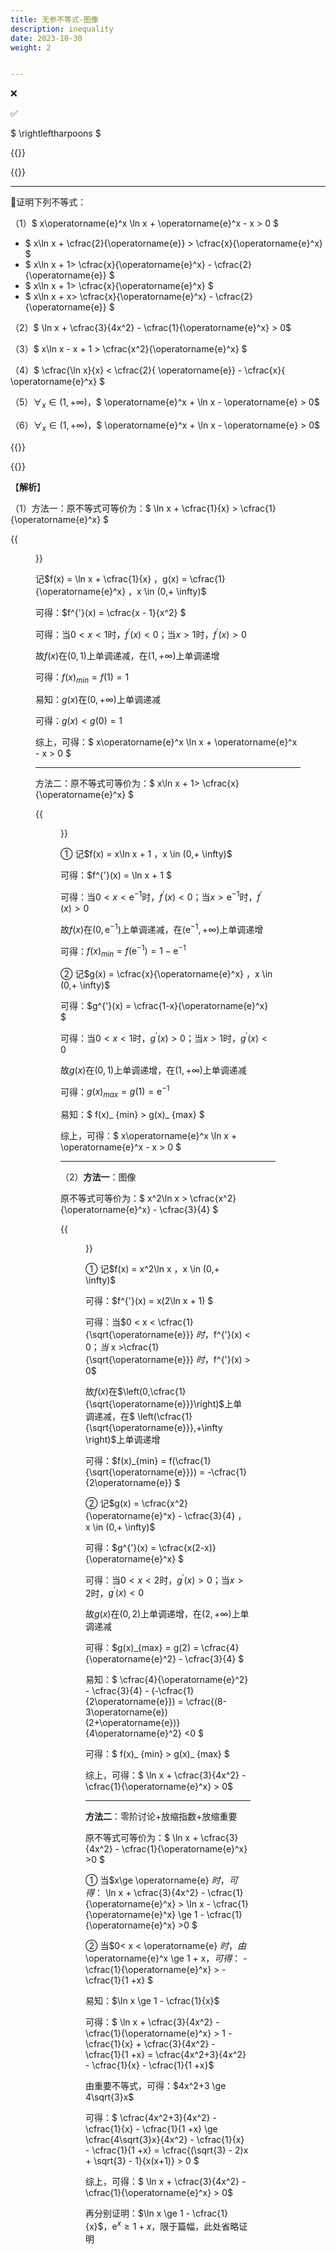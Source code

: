 ```yaml
---
title: 无参不等式-图像
description: inequality
date: 2023-10-30
weight: 2


---
```


<style>
th, td {
  border: 1px solid rgb(190, 190, 190);
}
</style>

&#10060;

&#9989;

$ \rightleftharpoons $


{{<alert color="danger" title="注意" >}}


{{</alert>}}


---
&#128311;证明下列不等式：

（1）$ x\operatorname{e}^x \ln x + \operatorname{e}^x - x > 0 $
- $ x\ln x + \cfrac{2}{\operatorname{e}} >  \cfrac{x}{\operatorname{e}^x}  $
- $ x\ln x + 1>  \cfrac{x}{\operatorname{e}^x} - \cfrac{2}{\operatorname{e}} $
- $ x\ln x + 1>  \cfrac{x}{\operatorname{e}^x}  $
- $ x\ln x + x>  \cfrac{x}{\operatorname{e}^x} - \cfrac{2}{\operatorname{e}} $


（2）$ \ln x + \cfrac{3}{4x^2} - \cfrac{1}{\operatorname{e}^x} > 0$

（3）$ x\ln x - x + 1 > \cfrac{x^2}{\operatorname{e}^x}  $

（4）$ \cfrac{\ln x}{x} < \cfrac{2}{ \operatorname{e}} - \cfrac{x}{ \operatorname{e}^x} $

（5）$\forall_x \in (1,+ \infty)$，$ \operatorname{e}^x + \ln x - \operatorname{e} > 0$

（6）$\forall_x \in (1,+ \infty)$，$ \operatorname{e}^x + \ln x - \operatorname{e} > 0$

{{<note>}}


{{</note>}}

【**解析**】

（1）方法一：原不等式可等价为：$ \ln x + \cfrac{1}{x} > \cfrac{1}{\operatorname{e}^x} $

{{<figure src="/maths_func/no_para-photo-001.svg">}}

记$f(x) = \ln x + \cfrac{1}{x} $，$g(x) = \cfrac{1}{\operatorname{e}^x} $，$x \in (0,+ \infty)$

可得：$f^{'}(x) = \cfrac{x - 1}{x^2} $

可得：当$0 < x <1$时，$f^{'}(x) < 0$；当$x >1$时，$f^{'}(x) > 0$

故$f(x)$在$(0,1)$上单调递减，在$(1,+\infty)$上单调递增

可得：$f(x)_{min} = f(1) = 1$

易知：$g(x)$在$(0,+\infty)$上单调递减

可得：$g(x) < g(0) = 1$

综上，可得：$ x\operatorname{e}^x \ln x + \operatorname{e}^x - x > 0 $

---

方法二：原不等式可等价为：$ x\ln x + 1> \cfrac{x}{\operatorname{e}^x} $

{{<figure src="/maths_func/no_para-photo-002.svg">}}

&#9312; 记$f(x) = x\ln x + 1 $，$x \in (0,+ \infty)$

可得：$f^{'}(x) = \ln x + 1 $

可得：当$0 < x <\operatorname{e}^{-1}$时，$f^{'}(x) < 0$；当$x >\operatorname{e}^{-1}$时，$f^{'}(x) > 0$

故$f(x)$在$(0,\operatorname{e}^{-1})$上单调递减，在$(\operatorname{e}^{-1},+\infty)$上单调递增

可得：$f(x)_{min} = f(\operatorname{e}^{-1}) = 1 - \operatorname{e}^{-1}$

&#9313; 记$g(x) = \cfrac{x}{\operatorname{e}^x} $，$x \in (0,+ \infty)$

可得：$g^{'}(x) = \cfrac{1-x}{\operatorname{e}^x}  $

可得：当$0 < x <1$时，$g^{'}(x) > 0$；当$x >1$时，$g^{'}(x) < 0$

故$g(x)$在$(0,1)$上单调递增，在$(1,+\infty)$上单调递减

可得：$g(x)_{max} = g(1) = \operatorname{e}^{-1}$

易知：$ f(x)_ {min} > g(x)_ {max} $

综上，可得：$ x\operatorname{e}^x \ln x + \operatorname{e}^x - x > 0 $

---

（2）**方法一**：图像

原不等式可等价为：$ x^2\ln x > \cfrac{x^2}{\operatorname{e}^x} - \cfrac{3}{4} $

{{<figure src="/maths_func/no_para-photo-003.svg">}}

&#9312; 记$f(x) = x^2\ln x $，$x \in (0,+ \infty)$

可得：$f^{'}(x) = x(2\ln x + 1) $

可得：当$0 < x < \cfrac{1}{\sqrt{\operatorname{e}}} $时，$f^{'}(x) < 0$；当$ x >\cfrac{1}{\sqrt{\operatorname{e}}} $时，$f^{'}(x) > 0$

故$f(x)$在$\left(0,\cfrac{1}{\sqrt{\operatorname{e}}}\right)$上单调递减，在$ \left(\cfrac{1}{\sqrt{\operatorname{e}}},+\infty \right)$上单调递增

可得：$f(x)_{min} = f(\cfrac{1}{\sqrt{\operatorname{e}}}) = -\cfrac{1}{2\operatorname{e}} $

&#9313; 记$g(x) = \cfrac{x^2}{\operatorname{e}^x} - \cfrac{3}{4}  $，$x \in (0,+ \infty)$

可得：$g^{'}(x) = \cfrac{x(2-x)}{\operatorname{e}^x}  $

可得：当$0 < x <2$时，$g^{'}(x) > 0$；当$x >2$时，$g^{'}(x) < 0$

故$g(x)$在$(0,2)$上单调递增，在$(2,+\infty)$上单调递减

可得：$g(x)_{max} = g(2) = \cfrac{4}{\operatorname{e}^2} - \cfrac{3}{4} $

易知：$ \cfrac{4}{\operatorname{e}^2} - \cfrac{3}{4} - (-\cfrac{1}{2\operatorname{e}}) =  \cfrac{(8-3\operatorname{e})(2+\operatorname{e})}{4\operatorname{e}^2} <0 $

可得：$ f(x)_ {min} > g(x)_ {max} $

综上，可得：$ \ln x + \cfrac{3}{4x^2} - \cfrac{1}{\operatorname{e}^x} > 0$

---

**方法二**：零阶讨论+放缩指数+放缩重要

原不等式可等价为：$ \ln x + \cfrac{3}{4x^2} -  \cfrac{1}{\operatorname{e}^x} >0 $

&#9312; 当$x\ge \operatorname{e} $时，可得：$ \ln x + \cfrac{3}{4x^2} -  \cfrac{1}{\operatorname{e}^x} > \ln x  -  \cfrac{1}{\operatorname{e}^x} \ge 1 -  \cfrac{1}{\operatorname{e}^x} >0 $

&#9313; 当$0< x < \operatorname{e} $时，由$\operatorname{e}^x \ge 1 + x$，可得：$ - \cfrac{1}{\operatorname{e}^x} > - \cfrac{1}{1 +x} $

易知：$\ln x \ge 1 - \cfrac{1}{x}$

可得：$ \ln x + \cfrac{3}{4x^2} -  \cfrac{1}{\operatorname{e}^x} > 1 - \cfrac{1}{x} + \cfrac{3}{4x^2} -  \cfrac{1}{1 +x} = \cfrac{4x^2+3}{4x^2} - \cfrac{1}{x}  -  \cfrac{1}{1 +x}$

由重要不等式，可得：$4x^2+3 \ge 4\sqrt{3}x$

可得：$ \cfrac{4x^2+3}{4x^2} - \cfrac{1}{x}  -  \cfrac{1}{1 +x} \ge  \cfrac{4\sqrt{3}x}{4x^2} - \cfrac{1}{x}  -  \cfrac{1}{1 +x} = \cfrac{(\sqrt{3} - 2)x + \sqrt{3} - 1}{x(x+1)} > 0 $

综上，可得：$ \ln x + \cfrac{3}{4x^2} - \cfrac{1}{\operatorname{e}^x} > 0$

再分别证明：$\ln x \ge 1 - \cfrac{1}{x}$，$\operatorname{e}^x \ge 1 + x$，限于篇幅，此处省略证明







